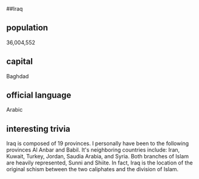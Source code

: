 ##Iraq
## population
36,004,552

## capital
Baghdad
 
## official language
Arabic

## interesting trivia
Iraq is composed of 19 provinces. I personally have been to the 
following provinces Al Anbar and Babil.
It's neighboring countries include: Iran, Kuwait, Turkey, Jordan, Saudia 
Arabia, and Syria.
Both branches of Islam are heavily represented, Sunni and Shiite. In 
fact, Iraq is the location of the original schism between the two 
caliphates and the division of Islam.


